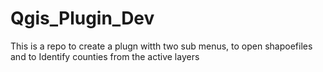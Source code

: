 # Qgis_Plugin_Dev
This is a repo to create a plugn witth two sub menus, to open shapoefiles and to Identify counties from the active layers

